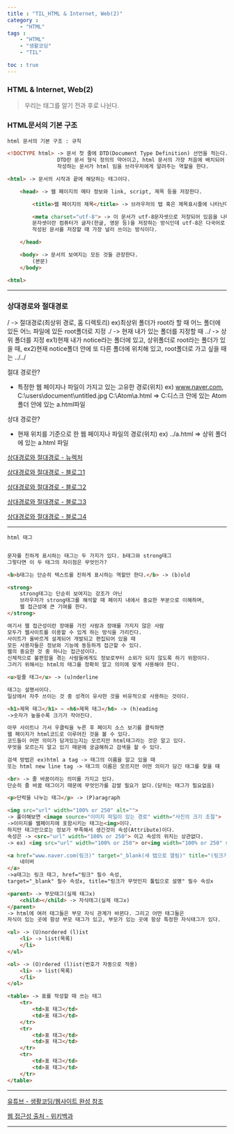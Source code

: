 ```yaml
---
title : "TIL_HTML & Internet, Web(2)"
category : 
    - "HTML"
tags : 
    - "HTML"
    - "생활코딩"
    - "TIL"

toc : true
---
```

<h3>HTML & Internet, Web(2)</h3>

>우리는 태그를 알기 전과 후로 나뉜다.

### HTML문서의 기본 구조

`html 문서의 기본 구조 : 규칙`

```html
<!DOCTYPE html> -> 문서 첫 줄에 DTD(Document Type Definition) 선언을 적는다.
                DTD란 문서 형식 정의의 약어이고, html 문서의 가장 처음에 배치되어 
                작성하는 문서가 html 임을 브라우저에게 알려주는 역할을 한다.

<html> -> 문서의 시작과 끝에 해당하는 태그이다.

    <head> -> 웹 페이지의 메타 정보와 link, script, 제목 등을 저장한다.

        <title>웹 페이지의 제목</title> -> 브라우저의 탭 혹은 제목표시줄에 나타난다.

        <meta charset="utf-8"> -> 이 문서가 utf-8문자셋으로 저장되어 있음을 나타낸다.
        문자셋이란 컴퓨터가 글자(한글, 영문 등)을 저장하는 방식인데 utf-8은 다국어로
        작성된 문서를 저장할 때 가장 널리 쓰이는 방식이다.

    </head>

    <body> -> 문서의 보여지는 모든 것들 관장한다.
        (본문)
    </body>

<html>
```

---

### 상대경로와 절대경로

/ ->   절대경로(최상위 경로, 홈 디렉토리) ex)최상위 폴더가 root라 할 때 어느 폴더에 있든 어느 파일에 있든 root폴더로 지정
./ ->  현재 내가 있는 폴더를 지정할 때
../ -> 상위 폴더를 지정 ex1)현재 내가 notice라는 폴더에 있고, 상위폴더로 root라는 폴더가 있을 때,  ex2)현재 notice폴더 안에 또 다른 폴더에 위치해 있고, root폴더로 가고 싶을 때는 ../../ 

절대 경로란?
* 특정한 웹 페이지나 파일이 가지고 있는 고유한 경로(위치)
ex) www.naver.com, C:\users\document\untitled.jpg
C:\Atom\a.html  => C:디스크 안에 있는 Atom폴더 안에 있는 a.html파일

상대 경로란?
* 현재 위치를 기준으로 한 웹 페이지나 파일의 경로(위치)
ex) 
../a.html => 상위 폴더에 있는 a.html 파일

[상대경로와 절대경로 - 뉴렉처](https://www.youtube.com/watch?v=ouLL1KRXQYw&list=PLq8wAnVUcTFUffyIZTTV0LZr1RrfQEuHX&index=13)

[상대경로와 절대경로 - 블로그1](https://runtoyourdream.tistory.com/35)

[상대경로와 절대경로 - 블로그2](https://mommoo.tistory.com/82)

[상대경로와 절대경로 - 블로그3](https://vine.co.kr/133)

[상대경로와 절대경로 - 블로그4](https://blog.naver.com/tipsware/221275416466)

---


`html 태그`

``` html

문자를 진하게 표시하는 태그는 두 가지가 있다. b태그와 strong태그
그렇다면 이 두 태그의 차이점은 무엇인가?

<b>b태그는 단순히 텍스트를 진하게 표시하는 역할만 한다.</b> -> (b)old

<strong>
    strong태그는 단순히 보여지는 강조가 아닌 
    브라우저가 strong태그를 해석할 때 페이지 내에서 중요한 부분으로 이해하며, 
    웹 접근성에 큰 기여를 한다.
</strong>

여기서 웹 접근성이란 장애를 가진 사람과 장애를 가지지 않은 사람 
모두가 웹사이트를 이용할 수 있게 하는 방식을 가리킨다.
사이트가 올바르게 설계되어 개발되고 편집되어 있을 때 
모든 사용자들은 정보와 기능에 동등하게 접근할 수 있다.
웹의 중요한 것 중 하나는 접근성이다. 
신체적으로 불편함을 겪는 사람들에게도 정보로부터 소외가 되지 않도록 하기 위함이다.
그러기 위해서는 html의 태그를 정확히 알고 의미에 맞게 사용해야 한다.

<u>밑줄 태그</u> -> (u)nderline

태그는 설명서이다.
일상에서 자주 쓰이는 것 중 성격이 유사한 것을 비유적으로 사용하는 것이다.

<h1>제목 태그</h1> ~ <h6>제목 태그</h6> -> (h)eading
->숫자가 높을수록 크기가 작아진다.

아무 사이트나 가서 우클릭을 누른 후 페이지 소스 보기를 클릭하면
웹 페이지가 html코드로 이루어진 것을 볼 수 있다.
코드들이 어떤 의미가 담겨있는지는 모르지만 html태그라는 것은 알고 있다.
무엇을 모르는지 알고 있기 때문에 궁금해하고 검색을 할 수 있다.

검색 방법은 ex)html a tag -> 태그의 이름을 알고 있을 때
또는 html new line tag -> 태그의 이름은 모르지만 어떤 의미가 담긴 태그를 찾을 때

<br> -> 줄 바꿈이라는 의미를 가지고 있다.
단순히 줄 바꿈 태그이기 때문에 무엇인가를 감쌀 필요가 없다.(닫히는 태그가 필요없음)

<p>단락을 나누는 태그</p> -> (P)aragraph

<img src="url" width="100% or 250" alt="">
-> 풀이해보면 <image source="이미지 파일이 있는 경로" width="사진의 크기 조절">
->이미지를 웹페이지에 포함시키는 태그는<img>이다.
하지만 태그만으로는 정보가 부족해서 생긴것이 속성(Attribute)이다.
속성은 -> <src="url" width="100% or 250"> 이고 속성의 위치는 상관없다.
-> ex) <img src="url" width="100% or 250"> or<img width="100% or 250" src="url">

<a href="www.naver.com(링크)" target="_blank(새 탭으로 열림)" title="(링크가 무엇인지 툴팁으로 설명)">
    네이버
</a>
->a태그는 링크 태그, href="링크" 필수 속성, 
target="_blank" 필수 속성x, title="링크가 무엇인지 툴팁으로 설명" 필수 속성x

<parent> -> 부모태그(실제 태그x)
    <child></child> -> 자식태그(실제 태그x)
</parent>
-> html에 여러 태그들은 부모 자식 관계가 바뀐다. 그리고 어떤 태그들은
자식이 있는 곳에 항상 부모 태그가 있고, 부모가 있는 곳에 항상 특정한 자식태그가 있다.

<ul> -> (U)nordered (l)ist
    <li> -> list(목록)
    </li>
</ul>

<ol> -> (O)rdered (l)ist(번호가 자동으로 적용)
    <li> -> list(목록)
    </li>
</ol>

<table> -> 표를 작성할 때 쓰는 태그
    <tr>
        <td>표 태그</td>
        <td>표 태그</td>
    </tr>
    <tr>
        <td>표 태그</td>
        <td>표 태그</td>
    </tr>
    <tr>
        <td>표 태그</td>
        <td>표 태그</td>
    </tr>
</table>

```

---

[유튜브 - 생활코딩/웹사이트 완성 참조](https://www.youtube.com/watch?v=w5S0GACgL3U&list=PLuHgQVnccGMDZP7FJ_ZsUrdCGH68ppvPb&index=15)

[웹 접근성 출처 - 위키백과](https://ko.wikipedia.org/wiki/%EC%9B%B9_%EC%A0%91%EA%B7%BC%EC%84%B1)

---